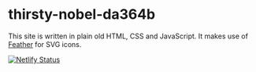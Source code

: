 # thirsty-nobel-da364b

This site is written in plain old HTML, CSS and JavaScript. It makes use of [Feather](https://feathericons.com/) for SVG icons.

[![Netlify Status](https://api.netlify.com/api/v1/badges/f9516d4f-e5a2-4501-945c-409011dca610/deploy-status)](https://app.netlify.com/sites/thirsty-nobel-da364b/deploys)

